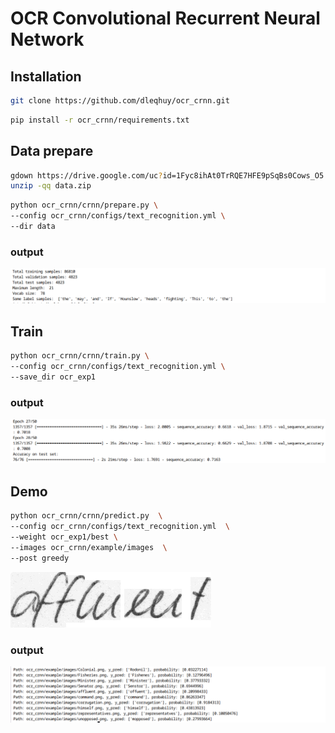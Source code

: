 # OCR Convolutional Recurrent Neural Network

## Installation
```bash
git clone https://github.com/dleqhuy/ocr_crnn.git
```

```bash
pip install -r ocr_crnn/requirements.txt
```

## Data prepare
```bash
gdown https://drive.google.com/uc?id=1Fyc8ihAt0TrRQE7HFE9pSqBs0Cows_O5
unzip -qq data.zip
```

```bash
python ocr_crnn/crnn/prepare.py \
--config ocr_crnn/configs/text_recognition.yml \
--dir data
```
### output

![1](image/output_prepare.png "1") 

## Train
```bash
python ocr_crnn/crnn/train.py \
--config ocr_crnn/configs/text_recognition.yml \
--save_dir ocr_exp1
```
### output

![1](image/output_train.png "1") 

## Demo
```bash
python ocr_crnn/crnn/predict.py  \
--config ocr_crnn/configs/text_recognition.yml  \
--weight ocr_exp1/best \
--images ocr_crnn/example/images  \
--post greedy
```
![1](example/images/affluent.png "1") 


### output

![1](image/output_demo.png "1") 

